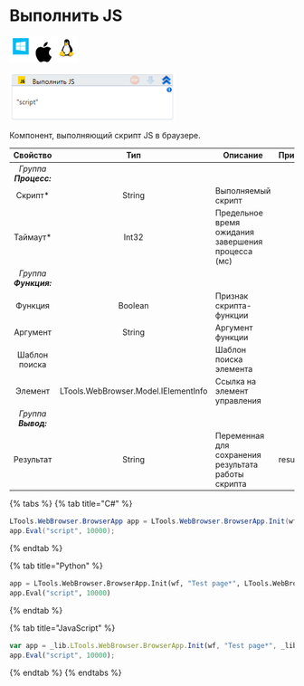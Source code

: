 # Выполнить JS

![](<../../../.gitbook/assets/image (100) (1) (1) (67).png>)

![](<../../../.gitbook/assets/image (407).png>)

Компонент, выполняющий скрипт JS в браузере.

| Свойство  | Тип    | Описание                                           | Пример
| :---------: | :------: | -------------------------------------------------- | -------------------------
|  *Группа **Процесс:*** 
| Скрипт\*  | String | Выполняемый скрипт                                 |
| Таймаут\* | Int32  | Предельное время ожидания завершения процесса (мс) |
| *Группа **Функция:*** |  |  |
| Функция   | Boolean | Признак скрипта-функции |
| Аргумент  | String | Аргумент функции |
| Шаблон поиска |    | Шаблон поиска элемента |
| Элемент   | LTools.WebBrowser.Model.IElementInfo | Ссылка на элемент управления |
| *Группа **Вывод:*** |  |  |
| Результат | String | Переменная для сохранения результата работы скрипта | result


{% tabs %}
{% tab title="C#" %}
```csharp
LTools.WebBrowser.BrowserApp app = LTools.WebBrowser.BrowserApp.Init(wf, "Test page*", LTools.WebBrowser.Model.BrowserTypes_Short.IE);
app.Eval("script", 10000);
```
{% endtab %}

{% tab title="Python" %}
```python
app = LTools.WebBrowser.BrowserApp.Init(wf, "Test page*", LTools.WebBrowser.Model.BrowserTypes_Short.IE)
app.Eval("script", 10000)
```
{% endtab %}

{% tab title="JavaScript" %}
```javascript
var app = _lib.LTools.WebBrowser.BrowserApp.Init(wf, "Test page*", _lib.LTools.WebBrowser.Model.BrowserTypes_Short.IE);
app.Eval("script", 10000);
```
{% endtab %}
{% endtabs %}
